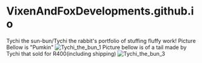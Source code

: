 # VixenAndFoxDevelopments.github.io
Tychi the sun-bun/Tychi the rabbit's portfolio of stuffing fluffy work!
Picture Bellow is "Pumkin" 
![Tychi_the_bun_1](https://github.com/VixenAndFoxDevelopments/VixenAndFoxDevelopments.github.io/assets/152870791/995bac05-2c03-41dd-ab21-641d7956e379=140x140)
Picture bellow is of a tail made by Tychi that sold for R400(including shipping)
![Tychi_the_bun_3](https://github.com/VixenAndFoxDevelopments/VixenAndFoxDevelopments.github.io/assets/152870791/8c04d596-0b1d-459d-aa52-f6c6f35830d4|width=100)

